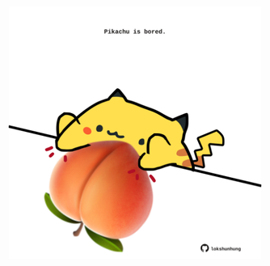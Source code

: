 <!-- built at 24/07/2022, 23:01:14 UTC -->
<p align="center">
  <img width="500" height="500" src="./ReadmeImage.svg">
</p>
